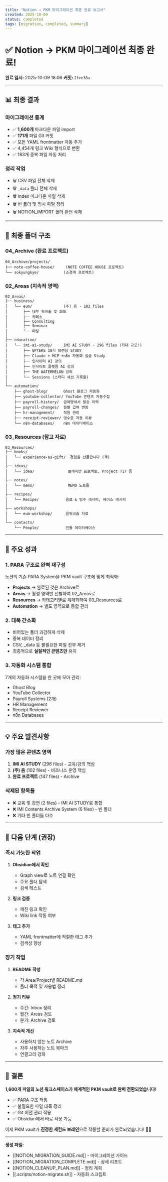 ```yaml
---
title: "Notion → PKM 마이그레이션 최종 완료 보고서"
created: 2025-10-09
status: completed
tags: [migration, completed, summary]
---
```


# ✅ Notion → PKM 마이그레이션 최종 완료!

**완료 일시:** 2025-10-09 18:06
**커밋:** `2fee38a`

---

## 📊 최종 결과

### 마이그레이션 통계
- ✅ **1,600개** 마크다운 파일 import
- ✅ **171개** 파일 Git 커밋
- ✅ 모든 YAML frontmatter 자동 추가
- ✅ 4,454개 링크 Wiki 형식으로 변환
- ✅ 183개 중복 파일 자동 처리

### 정리 작업
- 🗑️ CSV 파일 전체 삭제
- 🗑️ `_data` 폴더 전체 삭제
- 🗑️ Index 마크다운 파일 삭제
- 🗑️ 빈 폴더 및 임시 파일 정리
- 🗑️ NOTION_IMPORT 폴더 완전 삭제

---

## 📂 최종 폴더 구조

### 04_Archive (완료 프로젝트)
```
04_Archive/projects/
├── note-coffee-house/     (NOTE COFFEE HOUSE 프로젝트)
└── sokyungkye/           (소경계 프로젝트)
```

### 02_Areas (지속적 영역)
```
02_Areas/
├── business/
│   └── eum/              (주) 음 - 102 files
│       ├── 내부 워크숍 및 회의
│       ├── 카페쇼
│       ├── Consulting
│       ├── Seminar
│       └── 미팅
│
├── education/
│   └── imi-ai-study/     IMI AI STUDY - 296 files (최대 규모!)
│       ├── GPTERS 18기 브랜딩 STUDY
│       ├── Claude + MCP +n8n 자동화 실습 Study
│       ├── 인사이터 AI 강의
│       ├── 인사이트 플랫폼 AI 강의
│       ├── THE WATERMELON 강의
│       └── Sessions (스터디 세션 기록들)
│
└── automation/
    ├── ghost-blog/       Ghost 블로그 자동화
    ├── youtube-collector/ YouTube 콘텐츠 자동수집
    ├── payroll-history/  급여명세서 발송 이력
    ├── payroll-changes/  월별 급여 변동
    ├── hr-management/    직원 관리
    ├── receipt-reviewer/ 영수증 자동 리뷰
    └── n8n-databases/    n8n 데이터베이스
```

### 03_Resources (참고 자료)
```
03_Resources/
├── books/
│   └── experience-as-gift/  경험을 선물합니다 (책)
│
├── ideas/
│   └── idea/               보헤미안 프로젝트, Project 717 등
│
├── notes/
│   └── memo/               MEMO 노트들
│
├── recipes/
│   └── Recipe/            음료 & 빙수 레시피, 베이스 레시피
│
├── workshops/
│   └── eum-workshop/      음워크숍 자료
│
└── contacts/
    └── People/            인물 데이터베이스
```

---

## 🎯 주요 성과

### 1. PARA 구조로 완벽 재구성
노션의 기존 PARA System을 PKM vault 구조에 맞게 최적화:
- **Projects** → 완료된 것은 Archive로
- **Areas** → 활성 영역만 선별하여 02_Areas로
- **Resources** → 카테고리별로 체계화하여 03_Resources로
- **Automation** → 별도 영역으로 통합 관리

### 2. 대폭 간소화
- 비어있는 폴더 과감하게 삭제
- 중복 데이터 정리
- CSV, _data 등 불필요한 파일 전부 제거
- 최종적으로 **실질적인 콘텐츠만** 유지

### 3. 자동화 시스템 통합
7개의 자동화 시스템을 한 곳에 모아 관리:
- Ghost Blog
- YouTube Collector
- Payroll Systems (2개)
- HR Management
- Receipt Reviewer
- n8n Databases

---

## 💡 주요 발견사항

### 가장 많은 콘텐츠 영역
1. **IMI AI STUDY** (296 files) - 교육/강의 핵심
2. **(주) 음** (102 files) - 비즈니스 운영 핵심
3. **완료 프로젝트** (147 files) - Archive

### 삭제된 항목들
- ❌ 교육 및 강연 (2 files) - IMI AI STUDY로 통합
- ❌ IMI Contents Archive System (6 files) - 빈 폴더
- ❌ 기타 빈 폴더들 다수

---

## 📝 다음 단계 (권장)

### 즉시 가능한 작업
1. **Obsidian에서 확인**
   - Graph view로 노트 연결 확인
   - 주요 폴더 탐색
   - 검색 테스트

2. **링크 검증**
   - 깨진 링크 확인
   - Wiki link 작동 여부

3. **태그 추가**
   - YAML frontmatter에 적절한 태그 추가
   - 검색성 향상

### 장기 작업
1. **README 작성**
   - 각 Area/Project별 README.md
   - 폴더 목적 및 사용법 정리

2. **정기 리뷰**
   - 주간: Inbox 정리
   - 월간: Areas 검토
   - 분기: Archive 검토

3. **지속적 개선**
   - 사용하지 않는 노트 Archive
   - 자주 사용하는 노트 북마크
   - 연결고리 강화

---

## 🎉 결론

**1,600개 파일의 노션 워크스페이스가 체계적인 PKM vault로 완벽 전환되었습니다!**

- ✅ PARA 구조 적용
- ✅ 불필요한 파일 대폭 정리
- ✅ Git 버전 관리 적용
- ✅ Obsidian에서 바로 사용 가능

이제 PKM vault가 **진정한 세컨드 브레인**으로 작동할 준비가 완료되었습니다! 🧠✨

---

**생성 파일:**
- [[NOTION_MIGRATION_GUIDE.md]] - 마이그레이션 가이드
- [[NOTION_MIGRATION_COMPLETE.md]] - 상세 리포트
- [[NOTION_CLEANUP_PLAN.md]] - 정리 계획
- [[.scripts/notion-migrate.sh]] - 자동화 스크립트
